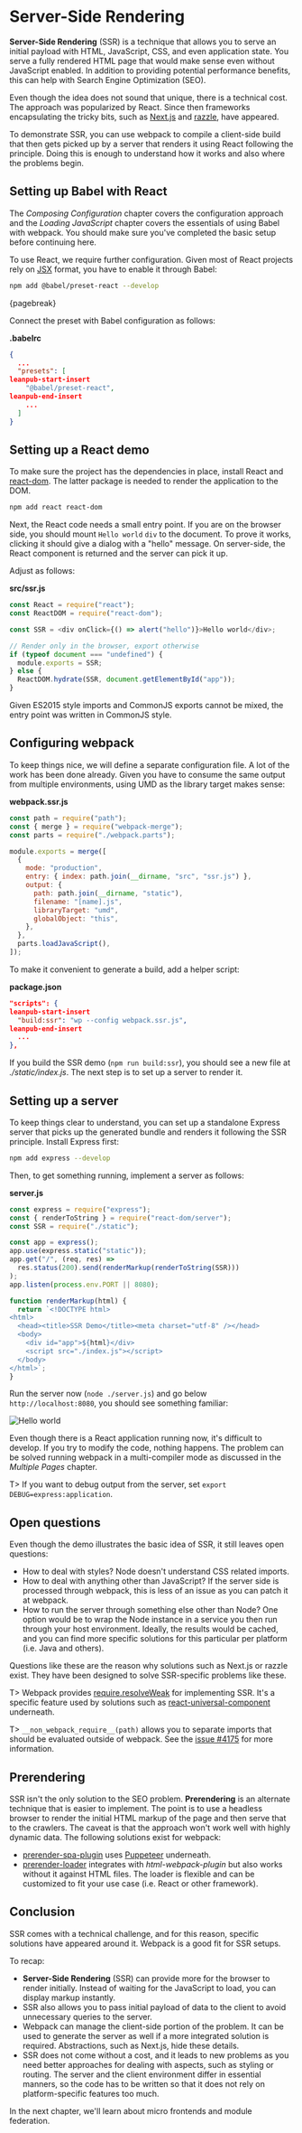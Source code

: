 # Server-Side Rendering

**Server-Side Rendering** (SSR) is a technique that allows you to serve an initial payload with HTML, JavaScript, CSS, and even application state. You serve a fully rendered HTML page that would make sense even without JavaScript enabled. In addition to providing potential performance benefits, this can help with Search Engine Optimization (SEO).

Even though the idea does not sound that unique, there is a technical cost. The approach was popularized by React. Since then frameworks encapsulating the tricky bits, such as [Next.js](https://www.npmjs.com/package/next) and [razzle](https://www.npmjs.com/package/razzle), have appeared.

To demonstrate SSR, you can use webpack to compile a client-side build that then gets picked up by a server that renders it using React following the principle. Doing this is enough to understand how it works and also where the problems begin.

## Setting up Babel with React

The _Composing Configuration_ chapter covers the configuration approach and the _Loading JavaScript_ chapter covers the essentials of using Babel with webpack. You should make sure you've completed the basic setup before continuing here.

To use React, we require further configuration. Given most of React projects rely on [JSX](https://facebook.github.io/jsx/) format, you have to enable it through Babel:

```bash
npm add @babel/preset-react --develop
```

{pagebreak}

Connect the preset with Babel configuration as follows:

**.babelrc**

```json
{
  ...
  "presets": [
leanpub-start-insert
    "@babel/preset-react",
leanpub-end-insert
    ...
  ]
}
```

## Setting up a React demo

To make sure the project has the dependencies in place, install React and [react-dom](https://www.npmjs.com/package/react-dom). The latter package is needed to render the application to the DOM.

```bash
npm add react react-dom
```

Next, the React code needs a small entry point. If you are on the browser side, you should mount `Hello world` `div` to the document. To prove it works, clicking it should give a dialog with a "hello" message. On server-side, the React component is returned and the server can pick it up.

Adjust as follows:

**src/ssr.js**

```javascript
const React = require("react");
const ReactDOM = require("react-dom");

const SSR = <div onClick={() => alert("hello")}>Hello world</div>;

// Render only in the browser, export otherwise
if (typeof document === "undefined") {
  module.exports = SSR;
} else {
  ReactDOM.hydrate(SSR, document.getElementById("app"));
}
```

Given ES2015 style imports and CommonJS exports cannot be mixed, the entry point was written in CommonJS style.

## Configuring webpack

To keep things nice, we will define a separate configuration file. A lot of the work has been done already. Given you have to consume the same output from multiple environments, using UMD as the library target makes sense:

**webpack.ssr.js**

```javascript
const path = require("path");
const { merge } = require("webpack-merge");
const parts = require("./webpack.parts");

module.exports = merge([
  {
    mode: "production",
    entry: { index: path.join(__dirname, "src", "ssr.js") },
    output: {
      path: path.join(__dirname, "static"),
      filename: "[name].js",
      libraryTarget: "umd",
      globalObject: "this",
    },
  },
  parts.loadJavaScript(),
]);
```

To make it convenient to generate a build, add a helper script:

**package.json**

```json
"scripts": {
leanpub-start-insert
  "build:ssr": "wp --config webpack.ssr.js",
leanpub-end-insert
  ...
},
```

If you build the SSR demo (`npm run build:ssr`), you should see a new file at _./static/index.js_. The next step is to set up a server to render it.

## Setting up a server

To keep things clear to understand, you can set up a standalone Express server that picks up the generated bundle and renders it following the SSR principle. Install Express first:

```bash
npm add express --develop
```

Then, to get something running, implement a server as follows:

**server.js**

```javascript
const express = require("express");
const { renderToString } = require("react-dom/server");
const SSR = require("./static");

const app = express();
app.use(express.static("static"));
app.get("/", (req, res) =>
  res.status(200).send(renderMarkup(renderToString(SSR)))
);
app.listen(process.env.PORT || 8080);

function renderMarkup(html) {
  return `<!DOCTYPE html>
<html>
  <head><title>SSR Demo</title><meta charset="utf-8" /></head>
  <body>
    <div id="app">${html}</div>
    <script src="./index.js"></script>
  </body>
</html>`;
}
```

Run the server now (`node ./server.js`) and go below `http://localhost:8080`, you should see something familiar:

![Hello world](images/hello_01.png)

Even though there is a React application running now, it's difficult to develop. If you try to modify the code, nothing happens. The problem can be solved running webpack in a multi-compiler mode as discussed in the _Multiple Pages_ chapter.

T> If you want to debug output from the server, set `export DEBUG=express:application`.

## Open questions

Even though the demo illustrates the basic idea of SSR, it still leaves open questions:

- How to deal with styles? Node doesn't understand CSS related imports.
- How to deal with anything other than JavaScript? If the server side is processed through webpack, this is less of an issue as you can patch it at webpack.
- How to run the server through something else other than Node? One option would be to wrap the Node instance in a service you then run through your host environment. Ideally, the results would be cached, and you can find more specific solutions for this particular per platform (i.e. Java and others).

Questions like these are the reason why solutions such as Next.js or razzle exist. They have been designed to solve SSR-specific problems like these.

T> Webpack provides [require.resolveWeak](https://webpack.js.org/api/module-methods/#requireresolveweak) for implementing SSR. It's a specific feature used by solutions such as [react-universal-component](https://www.npmjs.com/package/react-universal-component) underneath.

T> `__non_webpack_require__(path)` allows you to separate imports that should be evaluated outside of webpack. See the [issue #4175](https://github.com/webpack/webpack/issues/4175) for more information.

## Prerendering

SSR isn't the only solution to the SEO problem. **Prerendering** is an alternate technique that is easier to implement. The point is to use a headless browser to render the initial HTML markup of the page and then serve that to the crawlers. The caveat is that the approach won't work well with highly dynamic data. The following solutions exist for webpack:

- [prerender-spa-plugin](https://www.npmjs.com/package/prerender-spa-plugin) uses [Puppeteer](https://www.npmjs.com/package/puppeteer) underneath.
- [prerender-loader](https://www.npmjs.com/package/prerender-loader) integrates with _html-webpack-plugin_ but also works without it against HTML files. The loader is flexible and can be customized to fit your use case (i.e. React or other framework).

## Conclusion

SSR comes with a technical challenge, and for this reason, specific solutions have appeared around it. Webpack is a good fit for SSR setups.

To recap:

- **Server-Side Rendering** (SSR) can provide more for the browser to render initially. Instead of waiting for the JavaScript to load, you can display markup instantly.
- SSR also allows you to pass initial payload of data to the client to avoid unnecessary queries to the server.
- Webpack can manage the client-side portion of the problem. It can be used to generate the server as well if a more integrated solution is required. Abstractions, such as Next.js, hide these details.
- SSR does not come without a cost, and it leads to new problems as you need better approaches for dealing with aspects, such as styling or routing. The server and the client environment differ in essential manners, so the code has to be written so that it does not rely on platform-specific features too much.

In the next chapter, we'll learn about micro frontends and module federation.
